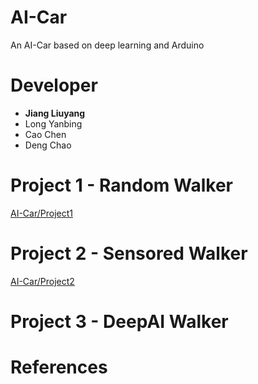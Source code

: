 # AI-Car
An AI-Car based on deep learning and Arduino
# Developer
- <strong>Jiang Liuyang</strong>  
- Long Yanbing  
- Cao Chen  
- Deng Chao
# Project 1 - Random Walker

[AI-Car/Project1](https://github.com/jaingmengmeng/AI-Car/tree/master/Project1)

# Project 2 - Sensored Walker

[AI-Car/Project2](https://github.com/jaingmengmeng/AI-Car/tree/master/Project2)

# Project 3 - DeepAI Walker

# References
